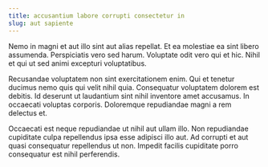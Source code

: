 ```yaml
---
title: accusantium labore corrupti consectetur in
slug: aut sapiente
---
```


Nemo in magni et aut illo sint aut alias repellat. Et ea molestiae ea sint libero assumenda. Perspiciatis vero sed harum. Voluptate odit vero qui et hic. Nihil et qui ut sed animi excepturi voluptatibus.

Recusandae voluptatem non sint exercitationem enim. Qui et tenetur ducimus nemo quis qui velit nihil quia. Consequatur voluptatem dolorem est debitis. Id deserunt ut laudantium sint nihil inventore amet accusamus. In occaecati voluptas corporis. Doloremque repudiandae magni a rem delectus et.

Occaecati est neque repudiandae ut nihil aut ullam illo. Non repudiandae cupiditate culpa repellendus ipsa esse adipisci illo aut. Ad corrupti et aut quasi consequatur repellendus ut non. Impedit facilis cupiditate porro consequatur est nihil perferendis.
